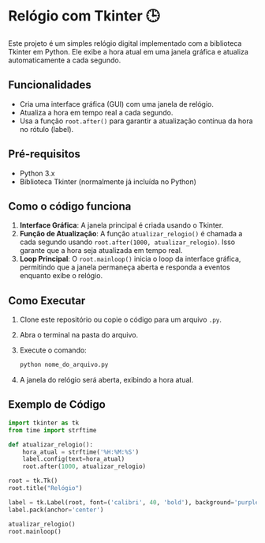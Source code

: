 # Relógio com Tkinter 🕒

Este projeto é um simples relógio digital implementado com a biblioteca Tkinter em Python. Ele exibe a hora atual em uma janela gráfica e atualiza automaticamente a cada segundo.

## Funcionalidades

- Cria uma interface gráfica (GUI) com uma janela de relógio.
- Atualiza a hora em tempo real a cada segundo.
- Usa a função `root.after()` para garantir a atualização contínua da hora no rótulo (label).

## Pré-requisitos

- Python 3.x
- Biblioteca Tkinter (normalmente já incluída no Python)

## Como o código funciona

1. **Interface Gráfica**: A janela principal é criada usando o Tkinter.
2. **Função de Atualização**: A função `atualizar_relogio()` é chamada a cada segundo usando `root.after(1000, atualizar_relogio)`. Isso garante que a hora seja atualizada em tempo real.
3. **Loop Principal**: O `root.mainloop()` inicia o loop da interface gráfica, permitindo que a janela permaneça aberta e responda a eventos enquanto exibe o relógio.

## Como Executar

1. Clone este repositório ou copie o código para um arquivo `.py`.
2. Abra o terminal na pasta do arquivo.
3. Execute o comando:

    ```bash
    python nome_do_arquivo.py
    ```

4. A janela do relógio será aberta, exibindo a hora atual.

## Exemplo de Código

```python
import tkinter as tk
from time import strftime

def atualizar_relogio():
    hora_atual = strftime('%H:%M:%S')
    label.config(text=hora_atual)
    root.after(1000, atualizar_relogio)

root = tk.Tk()
root.title("Relógio")

label = tk.Label(root, font=('calibri', 40, 'bold'), background='purple', foreground='white')
label.pack(anchor='center')

atualizar_relogio()
root.mainloop()
